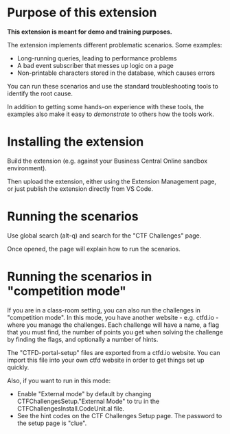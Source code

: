 # Purpose of this extension

**This extension is meant for demo and training purposes.**

The extension implements different problematic scenarios. Some examples:
- Long-running queries, leading to performance problems
- A bad event subscriber that messes up logic on a page
- Non-printable characters stored in the database, which causes errors

You can run these scenarios and use the standard troubleshooting tools to identify the root cause.

In addition to getting some hands-on experience with these tools, the examples also make it easy to _demonstrate_ to others how the tools work.

# Installing the extension

Build the extension (e.g. against your Business Central Online sandbox environment).

Then upload the extension, either using the Extension Management page, or just publish the extension directly from VS Code.

# Running the scenarios

Use global search (alt-q) and search for the "CTF Challenges" page.

Once opened, the page will explain how to run the scenarios.

# Running the scenarios in "competition mode"

If you are in a class-room setting, you can also run the challenges in "competition mode". In this mode,
you have another website - e.g. ctfd.io - where you manage the challenges. Each challenge will have a name,
a flag that you must find, the number of points you get when solving the challenge by finding the flags, and
optionally a number of hints.

The "CTFD-portal-setup" files are exported from a ctfd.io website. You can import this file into your own ctfd website
in order to get things set up quickly.

Also, if you want to run in this mode:
- Enable "External mode" by default by changing CTFChallengesSetup."External Mode" to tru in the CTFChallengesInstall.CodeUnit.al file.
- See the hint codes on the CTF Challenges Setup page. The password to the setup page is "clue".


